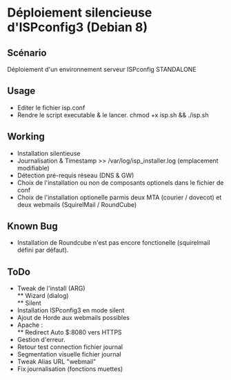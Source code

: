 # Déploiement silencieuse d'ISPconfig3 (Debian 8)

## Scénario
 Déploiement d'un environnement serveur ISPconfig STANDALONE<br/>
 
## Usage
 * Editer le fichier isp.conf
 * Rendre le script executable & le lancer.
  chmod +x isp.sh && ./isp.sh<br/>

## Working
  * Installation silentieuse
  * Journalisation & Timestamp >> /var/log/isp_installer.log (emplacement modifiable)
  * Détection pré-requis réseau (DNS & GW)
  * Choix de l'installation ou non de composants optionels dans le fichier de conf
  * Choix de l'installation optionelle parmis deux MTA (courier / dovecot) et deux webmails (SquirelMail / RoundCube)

## Known Bug
  * Installation de Roundcube n'est pas encore fonctionelle (squirelmail défini par défaut).
  
## ToDo
  * Tweak de l'install (ARG)<br/>
    ** Wizard (dialog)<br/>
    ** Silent
  * Installation ISPconfig3 en mode silent
  * Ajout de Horde aux webmails possibles
  * Apache :<br/>
  	** Redirect Auto $:8080 vers HTTPS
  * Gestion d'erreur.
  * Retour test connection fichier journal
  * Segmentation visuelle fichier journal
  * Tweak Alias URL "webmail"
  * Fix journalisation (fonctions muettes)